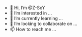 - 👋 Hi, I’m @Z-SoY
- 👀 I’m interested in ...
- 🌱 I’m currently learning ...
- 💞️ I’m looking to collaborate on ...
- 📫 How to reach me ...

<!---
Z-SoY/Z-SoY is a ✨ special ✨ repository because its `README.md` (this file) appears on your GitHub profile.
You can click the Preview link to take a look at your changes.
--->

